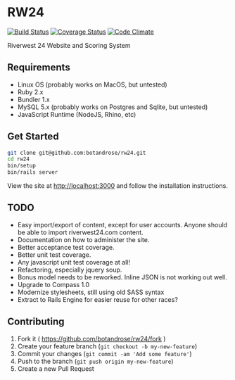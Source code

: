 # RW24

[![Build Status](https://travis-ci.org/botandrose/rw24.svg?branch=master)](https://travis-ci.org/botandrose/rw24)
[![Coverage Status](https://coveralls.io/repos/botandrose/rw24/badge.svg?branch=master&service=github)](https://coveralls.io/github/botandrose/rw24?branch=master)
[![Code Climate](https://codeclimate.com/github/botandrose/rw24/badges/gpa.svg)](https://codeclimate.com/github/botandrose/rw24)

Riverwest 24 Website and Scoring System

## Requirements

* Linux OS (probably works on MacOS, but untested)
* Ruby 2.x
* Bundler 1.x
* MySQL 5.x (probably works on Postgres and Sqlite, but untested)
* JavaScript Runtime (NodeJS, Rhino, etc)

## Get Started
```bash
git clone git@github.com:botandrose/rw24.git
cd rw24
bin/setup
bin/rails server
```
View the site at [http://localhost:3000](http://localhost:3000) and follow the installation instructions.

## TODO
* Easy import/export of content, except for user accounts. Anyone should be able to import riverwest24.com content.
* Documentation on how to administer the site.
* Better acceptance test coverage.
* Better unit test coverage.
* Any javascript unit test coverage at all!
* Refactoring, especially jquery soup.
* Bonus model needs to be reworked. Inline JSON is not working out well.
* Upgrade to Compass 1.0
* Modernize stylesheets, still using old SASS syntax
* Extract to Rails Engine for easier reuse for other races?

## Contributing

1. Fork it ( https://github.com/botandrose/rw24/fork )
2. Create your feature branch (`git checkout -b my-new-feature`)
3. Commit your changes (`git commit -am 'Add some feature'`)
4. Push to the branch (`git push origin my-new-feature`)
5. Create a new Pull Request
